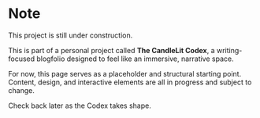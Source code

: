 # Note

This project is still under construction.

This is part of a personal project called **The CandleLit Codex**, a writing-focused blogfolio designed to feel like an immersive, narrative space.

For now, this page serves as a placeholder and structural starting point. Content, design, and interactive elements are all in progress and subject to change.

Check back later as the Codex takes shape.